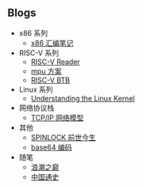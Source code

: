 ## Blogs

- x86 系列
    - [x86 汇编笔记](./blog/assembly_language.md)
- RISC-V 系列
    - [RISC-V Reader](./blog/riscv_reader/README.md)
    - [mpu 方案](./blog/mpu/mpu_solution.md)
    - [RISC-V BTB](./blog/riscv_btb.md)
- Linux 系列
    - [Understanding the Linux Kernel](./blog/understand_kernel/README.md)
- 网络协议栈
    - [TCP/IP 网络模型](./blog/TCPIP_protocol/README.md)
- 其他
    - [SPINLOCK 前世今生](./blog/spinlock/spinlock_history.md)
    - [base64 编码](./blog/base64_coding.md)
- 随笔
    - [浪潮之巅](./blog/TopofWave/README.md)
    - [中国通史](./blog/China_history/README.md)
